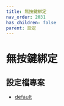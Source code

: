 ```yaml
---
title: 無按鍵綁定
nav_order: 2031
has_children: false
parent: 設定
---
```



# 無按鍵綁定


## 設定檔專案

* [default](https://github.com/samwhelp/note-about-openbox/tree/gh-pages/_demo/config/openbox-config/basic-no-keybind)
